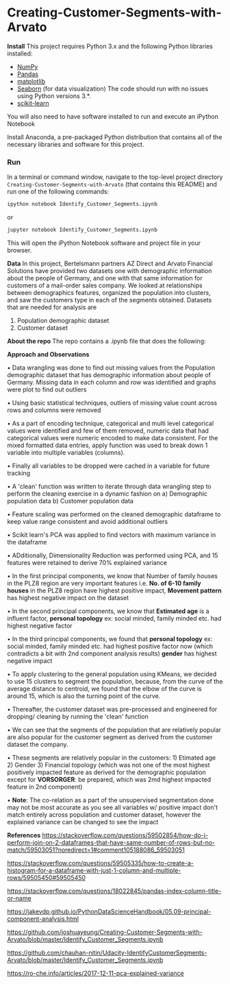 # Creating-Customer-Segments-with-Arvato

**Install**
This project requires Python 3.x and the following Python libraries installed:

- [NumPy](http://www.numpy.org/)
- [Pandas](http://pandas.pydata.org)
- [matplotlib](http://matplotlib.org/)
- [Seaborn](https://seaborn.pydata.org/) (for data visualization) The code should run with no issues using Python versions 3.*.
- [scikit-learn](https://scikit-learn.org/stable/) 

You will also need to have software installed to run and execute an iPython Notebook

Install Anaconda, a pre-packaged Python distribution that contains all of the necessary libraries and software for this project.

### Run

In a terminal or command window, navigate to the top-level project directory `Creating-Customer-Segments-with-Arvato` (that contains this README) and run one of the following commands:

```bash
ipython notebook Identify_Customer_Segments.ipynb
```  
or
```bash
jupyter notebook Identify_Customer_Segments.ipynb
```

This will open the iPython Notebook software and project file in your browser.

**Data** 
In this project, Bertelsmann partners AZ Direct and Arvato Financial Solutions have provided two datasets one with demographic information about the people of Germany, and one with that same information for customers of a mail-order sales company. We looked at relationships between demographics features, organized the population into clusters, and saw the customers type in each of the segments obtained.
Datasets that are needed for analysis are 
1) Population demographic dataset
2) Customer dataset

**About the repo**
The repo contains a .ipynb file that does the following:

**Approach and Observations**

•	Data wrangling was done to find out missing values from the Population demographic dataset  that has demographic information about people of Germany. Missing data in each column and row was identified and graphs were plot to find out outliers

•	Using basic statistical techniques, outliers of missing value count across rows and columns were removed

•	As a part of encoding technique, categorical and multi level categorical values were identified and few of them removed, numeric data that had categorical values were numeric encoded to make data consistent. For the mixed formatted data entries, apply function was used to break down 1 variable into multiple variables (columns). 

•	Finally all variables to be dropped were cached in a variable for future tracking

•	A 'clean' function was written to iterate through data wrangling step to perform the cleaning exercise in a dynamic fashion on a) Demographic population data b) Customer population data

•	Feature scaling was performed on the cleaned demographic dataframe to keep value range consistent and avoid additional outliers

•	Scikit learn's PCA was applied to find vectors with maximum variance in the dataframe

•	ADditionally, Dimensionality Reduction was performed using PCA, and 15 features were retained to derive 70% explained variance

•	In the first principal components, we know that Number of family houses in the PLZ8 region are very important features i.e. **No. of 6-10 family houses** in the PLZ8 region have highest positive impact,  **Movement pattern** has highest negative impact on the dataset

•	In the second principal components, we know that **Estimated age** is a influent factor, **personal topology** ex: social minded, family minded etc. had highest negative factor

•	In the third principal components, we found that **personal topology** ex: social minded, family minded etc. had highest positive factor now (which contradicts a bit with 2nd component analysis results) **gender** has highest negative impact

•	To apply clustering to the general population using KMeans, we decided to use 15 clusters to segment the population, because, from the curve of the average distance to centroid, we found that the elbow of the curve is around 15, which is also the turning point of the curve.

•	Thereafter, the customer dataset was pre-processed and engineered for dropping/ cleaning by running the 'clean' function

•	We can see that the segments of the population that are relatively popular are also popular for the customer segment as derived from the customer dataset the company.

•	These segments are relatively popular in the customers: 1) Etimated age 2) Gender 3) Financial topology (which was not one of the most highest positively impacted feature as derived for the demographic population except for **VORSORGER**: be prepared, which was 2md highest impacted feature in 2nd component)

•	**Note**: The co-relation as a part of the unsupervised segmentation done may not be most accurate as you see all variables w/ positive impact don't match entirely across population and customer dataset, however the explained variance can be changed to see the impact

**References**
https://stackoverflow.com/questions/59502854/how-do-i-perform-join-on-2-dataframes-that-have-same-number-of-rows-but-no-match/59503051?noredirect=1#comment105188086_59503051

https://stackoverflow.com/questions/59505335/how-to-create-a-histogram-for-a-dataframe-with-just-1-column-and-multiple-rows/59505450#59505450

https://stackoverflow.com/questions/18022845/pandas-index-column-title-or-name

https://jakevdp.github.io/PythonDataScienceHandbook/05.09-principal-component-analysis.html

https://github.com/joshuayeung/Creating-Customer-Segments-with-Arvato/blob/master/Identify_Customer_Segments.ipynb

https://github.com/chauhan-nitin/Udacity-IdentifyCustomerSegments-Arvato/blob/master/Identify_Customer_Segments.ipynb

https://ro-che.info/articles/2017-12-11-pca-explained-variance
